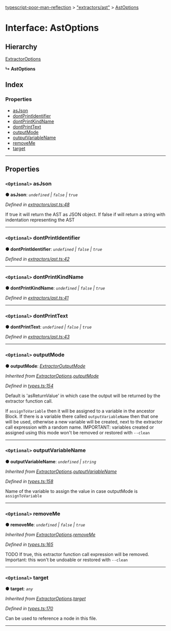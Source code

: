 [typescript-poor-man-reflection](../README.md) > ["extractors/ast"](../modules/_extractors_ast_.md) > [AstOptions](../interfaces/_extractors_ast_.astoptions.md)

# Interface: AstOptions

## Hierarchy

 [ExtractorOptions](_types_.extractoroptions.md)

**↳ AstOptions**

## Index

### Properties

* [asJson](_extractors_ast_.astoptions.md#asjson)
* [dontPrintIdentifier](_extractors_ast_.astoptions.md#dontprintidentifier)
* [dontPrintKindName](_extractors_ast_.astoptions.md#dontprintkindname)
* [dontPrintText](_extractors_ast_.astoptions.md#dontprinttext)
* [outputMode](_extractors_ast_.astoptions.md#outputmode)
* [outputVariableName](_extractors_ast_.astoptions.md#outputvariablename)
* [removeMe](_extractors_ast_.astoptions.md#removeme)
* [target](_extractors_ast_.astoptions.md#target)

---

## Properties

<a id="asjson"></a>

### `<Optional>` asJson

**● asJson**: *`undefined` \| `false` \| `true`*

*Defined in [extractors/ast.ts:48](https://github.com/cancerberoSgx/typescript-poor-man-reflection/blob/e049fbf/src/extractors/ast.ts#L48)*

If true it will return the AST as JSON object. If false if will return a string with indentation representing the AST

___
<a id="dontprintidentifier"></a>

### `<Optional>` dontPrintIdentifier

**● dontPrintIdentifier**: *`undefined` \| `false` \| `true`*

*Defined in [extractors/ast.ts:42](https://github.com/cancerberoSgx/typescript-poor-man-reflection/blob/e049fbf/src/extractors/ast.ts#L42)*

___
<a id="dontprintkindname"></a>

### `<Optional>` dontPrintKindName

**● dontPrintKindName**: *`undefined` \| `false` \| `true`*

*Defined in [extractors/ast.ts:41](https://github.com/cancerberoSgx/typescript-poor-man-reflection/blob/e049fbf/src/extractors/ast.ts#L41)*

___
<a id="dontprinttext"></a>

### `<Optional>` dontPrintText

**● dontPrintText**: *`undefined` \| `false` \| `true`*

*Defined in [extractors/ast.ts:43](https://github.com/cancerberoSgx/typescript-poor-man-reflection/blob/e049fbf/src/extractors/ast.ts#L43)*

___
<a id="outputmode"></a>

### `<Optional>` outputMode

**● outputMode**: *[ExtractorOutputMode](../modules/_types_.md#extractoroutputmode)*

*Inherited from [ExtractorOptions](_types_.extractoroptions.md).[outputMode](_types_.extractoroptions.md#outputmode)*

*Defined in [types.ts:154](https://github.com/cancerberoSgx/typescript-poor-man-reflection/blob/e049fbf/src/types.ts#L154)*

Default is 'asReturnValue' in which case the output will be returned by the extractor function call.

If `assignToVariable` then it will be assigned to a variable in the ancestor Block. If there is a variable there called `outputVariableName` then that one will be used, otherwise a new variable will be created, next to the extractor call expression with a random name. IMPORTANT: variables created or assigned using this mode won't be removed or restored with `--clean`

___
<a id="outputvariablename"></a>

### `<Optional>` outputVariableName

**● outputVariableName**: *`undefined` \| `string`*

*Inherited from [ExtractorOptions](_types_.extractoroptions.md).[outputVariableName](_types_.extractoroptions.md#outputvariablename)*

*Defined in [types.ts:158](https://github.com/cancerberoSgx/typescript-poor-man-reflection/blob/e049fbf/src/types.ts#L158)*

Name of the variable to assign the value in case outputMode is `assignToVariable`

___
<a id="removeme"></a>

### `<Optional>` removeMe

**● removeMe**: *`undefined` \| `false` \| `true`*

*Inherited from [ExtractorOptions](_types_.extractoroptions.md).[removeMe](_types_.extractoroptions.md#removeme)*

*Defined in [types.ts:165](https://github.com/cancerberoSgx/typescript-poor-man-reflection/blob/e049fbf/src/types.ts#L165)*

TODO If true, this extractor function call expression will be removed. Important: this won't be undoable or restored with `--clean`

___
<a id="target"></a>

### `<Optional>` target

**● target**: *`any`*

*Inherited from [ExtractorOptions](_types_.extractoroptions.md).[target](_types_.extractoroptions.md#target)*

*Defined in [types.ts:170](https://github.com/cancerberoSgx/typescript-poor-man-reflection/blob/e049fbf/src/types.ts#L170)*

Can be used to reference a node in this file.

___

